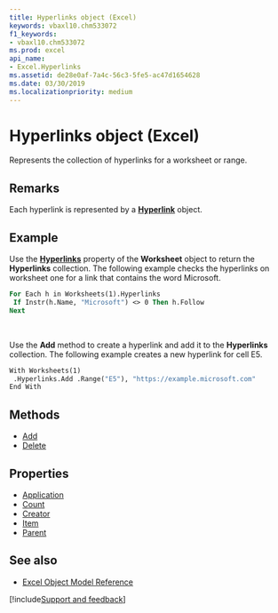 ```yaml
---
title: Hyperlinks object (Excel)
keywords: vbaxl10.chm533072
f1_keywords:
- vbaxl10.chm533072
ms.prod: excel
api_name:
- Excel.Hyperlinks
ms.assetid: de28e0af-7a4c-56c3-5fe5-ac47d1654628
ms.date: 03/30/2019
ms.localizationpriority: medium
---
```



# Hyperlinks object (Excel)

Represents the collection of hyperlinks for a worksheet or range.


## Remarks

Each hyperlink is represented by a **[Hyperlink](Excel.Hyperlink.md)** object.


## Example

Use the **[Hyperlinks](Excel.Worksheet.Hyperlinks.md)** property of the **Worksheet** object to return the **Hyperlinks** collection. The following example checks the hyperlinks on worksheet one for a link that contains the word Microsoft.

```vb
For Each h in Worksheets(1).Hyperlinks 
 If Instr(h.Name, "Microsoft") <> 0 Then h.Follow 
Next
```

<br/>

Use the **Add** method to create a hyperlink and add it to the **Hyperlinks** collection. The following example creates a new hyperlink for cell E5.

```vb
With Worksheets(1) 
 .Hyperlinks.Add .Range("E5"), "https://example.microsoft.com" 
End With
```


## Methods

- [Add](Excel.Hyperlinks.Add.md)
- [Delete](Excel.Hyperlinks.Delete.md)

## Properties

- [Application](Excel.Hyperlinks.Application.md)
- [Count](Excel.Hyperlinks.Count.md)
- [Creator](Excel.Hyperlinks.Creator.md)
- [Item](Excel.Hyperlinks.Item.md)
- [Parent](Excel.Hyperlinks.Parent.md)


## See also

- [Excel Object Model Reference](overview/Excel/object-model.md)

[!include[Support and feedback](~/includes/feedback-boilerplate.md)]
